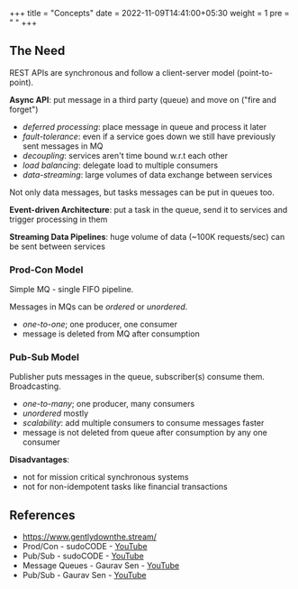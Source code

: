 +++
title = "Concepts"
date =  2022-11-09T14:41:00+05:30
weight = 1
pre = "<i class='fas fa-pen' style='color: white'></i> "
+++

## The Need
REST APIs are synchronous and follow a client-server model (point-to-point).

**Async API**: put message in a third party (queue) and move on ("fire and forget")

- _deferred processing_: place message in queue and process it later
- _fault-tolerance_: even if a service goes down we still have previously sent messages in MQ
- _decoupling_: services aren't time bound w.r.t each other
- _load balancing_: delegate load to multiple consumers
- _data-streaming_: large volumes of data exchange between services

Not only data messages, but tasks messages can be put in queues too.

**Event-driven Architecture**: put a task in the queue, send it to services and trigger processing in them 

**Streaming Data Pipelines**: huge volume of data (\~100K requests/sec) can be sent between services

### Prod-Con Model
Simple MQ - single FIFO pipeline.

Messages in MQs can be _ordered_ or _unordered_.

- _one-to-one_; one producer, one consumer
- message is deleted from MQ after consumption

### Pub-Sub Model
Publisher puts messages in the queue, subscriber(s) consume them. Broadcasting.

- _one-to-many_; one producer, many consumers
- _unordered_ mostly
- _scalability_: add multiple consumers to consume messages faster 
- message is not deleted from queue after consumption by any one consumer

**Disadvantages**:
- not for mission critical synchronous systems
- not for non-idempotent tasks like financial transactions

## References
- https://www.gentlydownthe.stream/
- Prod/Con - sudoCODE - [YouTube](https://youtu.be/J6CBdSCB_fY)
- Pub/Sub - sudoCODE - [YouTube](https://youtu.be/EgJ7xts82Mg)
- Message Queues - Gaurav Sen - [YouTube](https://youtu.be/oUJbuFMyBDk)
- Pub/Sub - Gaurav Sen - [YouTube](https://youtu.be/FMhbR_kQeHw)
